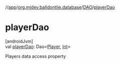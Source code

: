 //[app](../../../index.md)/[org.mjdev.balldontlie.database](../index.md)/[DAO](index.md)/[playerDao](player-dao.md)

# playerDao

[androidJvm]\
val [playerDao](player-dao.md): Dao&lt;[Player](../../org.mjdev.balldontlie.model/-player/index.md), [Int](https://kotlinlang.org/api/latest/jvm/stdlib/kotlin/-int/index.html)&gt;

Players data access property
